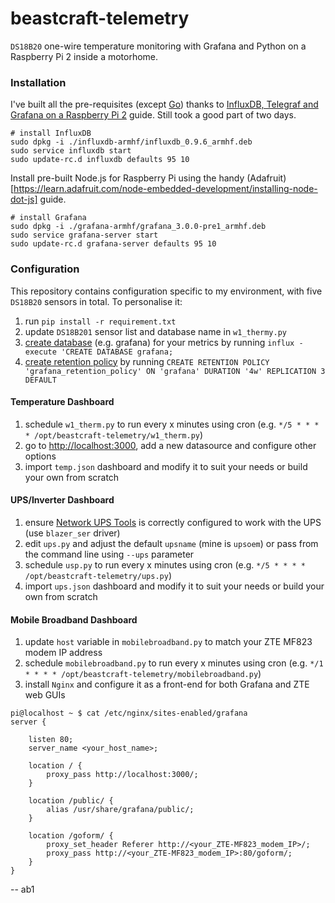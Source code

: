 # beastcraft-telemetry
`DS18B20` one-wire temperature monitoring with Grafana and Python on a Raspberry Pi 2 inside a motorhome.

### Installation
I've built all the pre-requisites (except [Go](http://www.aymerick.com/2013/09/24/go_language_on_raspberrypi.html)) thanks to [InfluxDB, Telegraf and Grafana on a Raspberry Pi 2](http://www.aymerick.com/2015/10/07/influxdb-telegraf-grafana-raspberry-pi.html) guide. Still took a good part of two days.

    # install InfluxDB
    sudo dpkg -i ./influxdb-armhf/influxdb_0.9.6_armhf.deb
    sudo service influxdb start
    sudo update-rc.d influxdb defaults 95 10

Install pre-built Node.js for Raspberry Pi using the handy (Adafruit)[https://learn.adafruit.com/node-embedded-development/installing-node-dot-js] guide.

    # install Grafana
    sudo dpkg -i ./grafana-armhf/grafana_3.0.0-pre1_armhf.deb
    sudo service grafana-server start
    sudo update-rc.d grafana-server defaults 95 10
    
### Configuration
This repository contains configuration specific to my environment, with five `DS18B20` sensors in total. To personalise it:

1. run `pip install -r requirement.txt`
2. update `DS18B201` sensor list and database name in `w1_thermy.py`
3. [create database](https://influxdb.com/docs/v0.9/query_language/database_management.html#create-a-database-with-create-database) (e.g. grafana) for your metrics by running `influx -execute 'CREATE DATABASE grafana;`
4. [create retention policy](https://influxdb.com/docs/v0.9/query_language/database_management.html#retention-policy-management) by running `CREATE RETENTION POLICY 'grafana_retention_policy' ON 'grafana' DURATION '4w' REPLICATION 3 DEFAULT`

#### Temperature Dashboard

1. schedule `w1_therm.py` to run every x minutes using cron (e.g. `*/5 * * * * /opt/beastcraft-telemetry/w1_therm.py`)
2. go to [http://localhost:3000](http://localhost:3000), add a new datasource and configure other options
3. import `temp.json` dashboard and modify it to suit your needs or build your own from scratch

#### UPS/Inverter Dashboard

1. ensure [Network UPS Tools](http://www.networkupstools.org/) is correctly configured to work with the UPS (use `blazer_ser` driver)
2. edit `ups.py` and adjust the default `upsname` (mine is `upsoem`) or pass from the command line using `--ups` parameter
3. schedule `usp.py` to run every x minutes using cron (e.g. `*/5 * * * * /opt/beastcraft-telemetry/ups.py`)
4. import `ups.json` dashboard and modify it to suit your needs or build your own from scratch


#### Mobile Broadband Dashboard

1. update `host` variable in `mobilebroadband.py` to match your ZTE MF823 modem IP address
2. schedule `mobilebroadband.py` to run every x minutes using cron (e.g. `*/1 * * * * /opt/beastcraft-telemetry/mobilebroadband.py`)
3. install `Nginx` and configure it as a front-end for both Grafana and ZTE web GUIs

````
pi@localhost ~ $ cat /etc/nginx/sites-enabled/grafana
server {

	listen 80;
	server_name <your_host_name>;

	location / {
		proxy_pass http://localhost:3000/;
	}

	location /public/ {
		alias /usr/share/grafana/public/;
	}

	location /goform/ {
		proxy_set_header Referer http://<your_ZTE-MF823_modem_IP>/;
		proxy_pass http://<your_ZTE-MF823_modem_IP>:80/goform/;
	}
}
````

-- ab1
